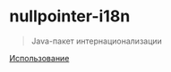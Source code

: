 # nullpointer-i18n

> Java-пакет интернационализации

[Использование](https://github.com/newpointer/i18n-java/blob/master/docs/i18n.md)
